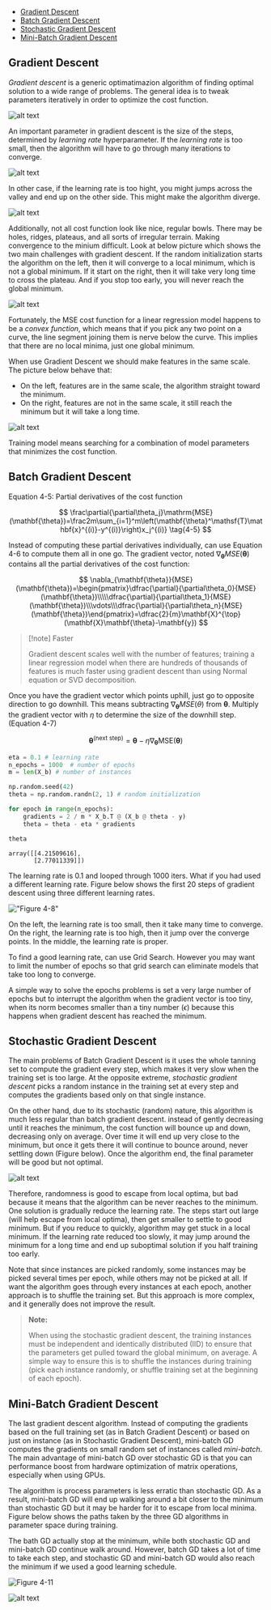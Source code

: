 - [Gradient Descent](#gradient-descent)
- [Batch Gradient Descent](#batch-gradient-descent)
- [Stochastic Gradient Descent](#stochastic-gradient-descent)
- [Mini-Batch Gradient Descent](#mini-batch-gradient-descent)


## Gradient Descent

*Gradient descent* is a generic optimatimazion algorithm of finding optimal solution to a wide range of problems. The general idea is to tweak parameters iteratively in order to optimize the cost function.

![alt text](images/image.png)

An important parameter in gradient descent is the size of the steps, determined by *learning rate* hyperparameter. If the *learning rate* is too small, then the algorithm will have to go through many iterations to converge.

![alt text](images/image-1.png)

In other case, if the learning rate is too hight, you might jumps across the valley and end up on the other side. This might make the algorithm diverge.

![alt text](images/image-2.png)

Additionally, not all cost function look like nice, regular bowls. There may be holes, ridges, plateaus, and all sorts of irregular terrain. Making convergence to the minium difficult. Look at below picture which shows the two main challenges with gradient descent. If the random initialization starts the algorithm on the left, then it will converge to a local minimum, which is not a global minimum. If it start on the right, then it will take very long time to cross the plateau. And if you stop too early, you will never reach the global minimum.

![alt text](images/image-3.png)

Fortunately, the MSE cost function for a linear regression model happens to be a *convex function*, which means that if you pick any two point on a curve, the line segment joining them is nerve below the curve. This implies that there are no local minima, just one global minimum.

When use Gradient Descent we should make features in the same scale. The picture below behave that:
- On the left, features are in the same scale, the algorithm straight toward the minimum.
- On the right, features are not in the same scale, it still reach the minimum but it will take a long time.

![alt text](images/image-4.png)

Training model means searching for a combination of model parameters that minimizes the cost function.

## Batch Gradient Descent

Equation 4-5: Partial derivatives of the cost function

$$
\frac\partial{\partial\theta_j}\mathrm{MSE}(\mathbf{\theta})=\frac2m\sum_{i=1}^m\left(\mathbf{\theta}^\mathsf{T}\mathbf{x}^{(i)}-y^{(i)}\right)x_j^{(i)} \tag{4-5}
$$

Instead of computing these partial derivatives individually, can use Equation 4-6 to compute them all in one go. The gradient vector, noted $\nabla_\mathbf{\theta} MSE(\mathbf{\theta})$ contains all the partial derivatives of the cost function:

$$
\nabla_{\mathbf{\theta}}{MSE}(\mathbf{\theta})=\begin{pmatrix}\dfrac{\partial}{\partial\theta_0}{MSE}(\mathbf{\theta})\\\\\dfrac{\partial}{\partial\theta_1}{MSE}(\mathbf{\theta})\\\vdots\\\dfrac{\partial}{\partial\theta_n}{MSE}(\mathbf{\theta})\end{pmatrix}=\dfrac{2}{m}\mathbf{X}^{\top}(\mathbf{X}\mathbf{\theta}-\mathbf{y})
$$

>[!note] Faster
>
>Gradient descent scales well with the number of features; training a linear regression model when there are hundreds of thousands of features is much faster using gradient descent than using Normal equation or SVD decomposition.

Once you have the gradient vector which points uphill, just go to opposite direction to go downhill. This means subtracting $\nabla_\mathbf{\theta} MSE (\theta)$ from $\mathbf{\theta}$. Multiply the gradient vector with $\eta$ to determine the size of the downhill step. (Equation 4-7)

$$
\mathbf{\theta}^{(\text{next step})}=\mathbf{\theta}-\eta\nabla_\mathbf{\theta}\text{MSE}(\mathbf{\theta})
$$

```python
eta = 0.1 # learning rate
n_epochs = 1000  # number of epochs
m = len(X_b) # number of instances

np.random.seed(42)
theta = np.random.randn(2, 1) # random initialization

for epoch in range(n_epochs):
    gradients = 2 / m * X_b.T @ (X_b @ theta - y)
    theta = theta - eta * gradients

theta
```

```output
array([[4.21509616],
       [2.77011339]])
```

The learning rate is 0.1 and looped through 1000 iters. What if you had used a different learning rate. Figure below shows the first 20 steps of gradient descent using three different learning rates.

!["Figure 4-8"](images/three%20different%20learning%20rates.png)

On the left, the learning rate is too small, then it take many time to converge. On the right, the learning rate is too high, then it jump over the converge points. In the middle, the learning rate is proper.

To find a good learning rate, can use Grid Search. However you may want to limit the number of epochs so that grid search can eliminate models that take too long to converge.

A simple way to solve the epochs problems is set a very large number of epochs but to interrupt the algorithm when the gradient vector is too tiny, when its norm becomes smaller than a tiny number ($\epsilon$) because this happens when gradient descent has reached the minimum.

## Stochastic Gradient Descent

The main problems of Batch Gradient Descent is it uses the whole tanning set to compute the gradient every step, which makes it very slow when the training set is too large. At the opposite extreme, *stochastic gradient descent* picks a random instance in the training set at every step and computes the gradients based only on that single instance.

On the other hand, due to its stochastic (random) nature, this algorithm is much less regular than batch gradient descent. instead of gently decreasing until it reaches the minimum, the cost function will bounce up and down, decreasing only on average. Over time it will end up very close to the minimum, but once it gets there it will continue to bounce around, never settling down (Figure below). Once the algorithm end, the final parameter will be good but not optimal.

![alt text](images/image-5.png)

Therefore, randomness is good to escape from local optima, but bad because it means that the algorithm can be never reaches to the minimum. One solution is gradually reduce the learning rate. The steps start out large (will help escape from local optima), then get smaller to settle to good minimum. But if you reduce to quickly, algorithm may get stuck in a local minimum. If the learning rate reduced too slowly, it may jump around the minimum for a long time and end up suboptimal solution if you half training too early.

Note that since instances are picked randomly, some instances may be picked several times per epoch, while others may not be picked at all. If want the algorithm goes through every instances at each epoch, another approach is to shuffle the training set. But this approach is more complex, and it generally does not improve the result.

>**Note:**
>
>When using the stochastic gradient descent, the training instances must be independent and identically distributed (IID) to ensure that the parameters get pulled toward the global minimum, on average. A simple way to ensure this is to shuffle the instances during training (pick each instance randomly, or shuffle training set at the beginning of each epoch).

## Mini-Batch Gradient Descent

The last gradient descent algorithm. Instead of computing the gradients based on the full training set (as in Batch Gradient Descent) or based on just on instance (as in Stochastic Gradient Descent), mini-batch GD computes the gradients on small random set of instances called *mini-batch*. The main advantage of mini-batch GD over stochastic GD is that you can performance boost from hardware optimization of matrix operations, especially when using GPUs.

The algorithm is process parameters is less erratic than stochastic GD. As a result, mini-batch GD will end up walking around a bit closer to the minimum than stochastic GD but it may be harder for it to escape from local minima. Figure below shows the paths taken by the three GD algorithms in parameter space during training.

The bath GD actually stop at the minimum, while both stochastic GD and mini-batch GD continue walk around. However, batch GD takes a lot of time to take each step, and stochastic GD and mini-batch GD would also reach the minimum if we used a good learning schedule.

![Figure 4-11](images/gradient_descent_paths_plot.png)

![alt text](images/table41.png)
